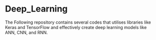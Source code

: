 # Deep_Learning
The Following repository contains several codes that utilises libraries like Keras and TensorFlow and effectively create deep learning models like ANN, CNN, and RNN.
